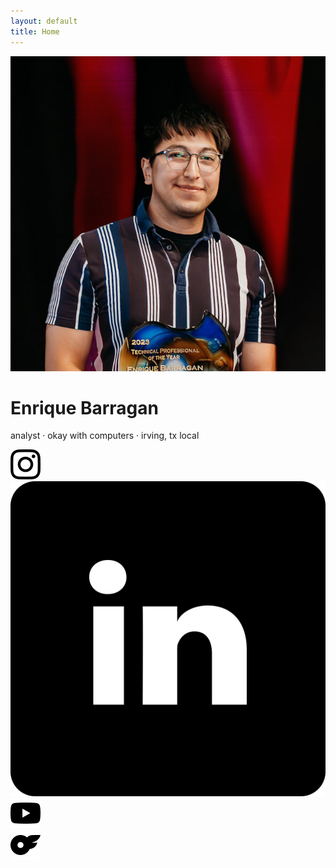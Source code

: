 ```yaml
---
layout: default
title: Home
---
```


<div class="flex justify-center mb-2">
  <img src="/assets/images/me.jpg" alt="Enrique" class="w-56 h-56 rounded-full object-cover shadow">
</div>

<div class="mx-auto max-w-xl px-4 pt-4 pb-10 text-center space-y-4">
  <div>
    <h1 class="text-4xl font-extrabold font-sans">Enrique Barragan</h1>
    <p class="text-sm sm:text-base text-gray-600">analyst · okay with computers · irving, tx local</p>
  </div>
</div>

<div class="flex justify-center gap-4 pt-2">
  <a href="https://www.instagram.com/enr.que_" target="_blank" rel="noopener noreferrer" aria-label="Instagram">
    <div class="w-10 h-10 rounded-full shadow bg-white flex items-center justify-center hover:opacity-80 transition">
      <img src="/assets/icons/instagram.svg" alt="Instagram" class="w-4 h-4 text-gray-400">
    </div>
  </a>

  <a href="https://www.linkedin.com/in/eebarragan" target="_blank" rel="noopener noreferrer" aria-label="LinkedIn">
    <div class="w-10 h-10 rounded-full shadow bg-white flex items-center justify-center hover:opacity-80 transition">
      <img src="/assets/icons/linkedin.svg" alt="LinkedIn" class="w-4 h-4 text-gray-400">
    </div>
  </a>

  <a href="https://www.youtube.com/@frozenmonkeylove" target="_blank" rel="noopener noreferrer" aria-label="YouTube">
    <div class="w-10 h-10 rounded-full shadow bg-white flex items-center justify-center hover:opacity-80 transition">
      <img src="/assets/icons/youtube.svg" alt="YouTube" class="w-4 h-4 text-gray-400">
    </div>
  </a>
  
  <a href="/assets/images/of-cat.png" target="_blank" aria-label="OnlyFans">
    <div class="w-10 h-10 rounded-full shadow bg-white flex items-center justify-center hover:opacity-80 transition">
      <img src="/assets/icons/onlyfans.svg" alt="OnlyFans (not really)" class="w-4 h-4 text-gray-400">
    </div>
  </a>
</div>